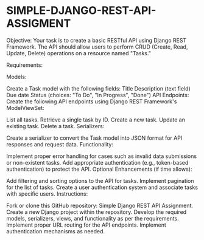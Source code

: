 # SIMPLE-DJANGO-REST-API-ASSIGMENT


Objective: Your task is to create a basic RESTful API using Django REST Framework. The API should allow users to perform CRUD (Create, Read, Update, Delete) operations on a resource named "Tasks." 

Requirements:

Models:

Create a Task model with the following fields:
Title
Description (text field)
Due date
Status (choices: "To Do", "In Progress", "Done")
API Endpoints: Create the following API endpoints using Django REST Framework's ModelViewSet:

List all tasks.
Retrieve a single task by ID.
Create a new task.
Update an existing task.
Delete a task.
Serializers:

Create a serializer to convert the Task model into JSON format for API responses and request data.
Functionality:

Implement proper error handling for cases such as invalid data submissions or non-existent tasks.
Add appropriate authentication (e.g., token-based authentication) to protect the API.
Optional Enhancements (if time allows):

Add filtering and sorting options to the API for tasks.
Implement pagination for the list of tasks.
Create a user authentication system and associate tasks with specific users.
Instructions:

Fork or clone this GitHub repository: Simple Django REST API Assignment.
Create a new Django project within the repository.
Develop the required models, serializers, views, and functionality as per the requirements.
Implement proper URL routing for the API endpoints.
Implement authentication mechanisms as needed.

